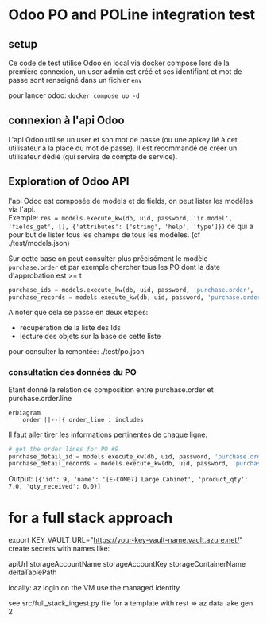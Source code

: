 # Odoo PO and POLine integration test


## setup

Ce code de test utilise Odoo en local via docker compose
lors de la première connexion, un user admin est créé et ses identifiant et mot de passe sont renseigné dans un fichier `env`

pour lancer odoo: `docker compose up -d`

## connexion à l'api Odoo
L'api Odoo utilise un user et son mot de passe (ou une apikey lié à cet utilisateur à la place du mot de passe).
Il est recommandé de créer un utilisateur dédié (qui servira de compte de service).


## Exploration of Odoo API

l'api Odoo est composée de models et de fields, on peut lister les modèles via l'api.  
Exemple:
`res = models.execute_kw(db, uid, password, 'ir.model', 'fields_get', [], {'attributes': ['string', 'help', 'type']})`
ce qui a pour but de lister tous les champs de tous les modèles. (cf ./test/models.json)

Sur cette base on peut consulter plus précisément le modèle `purchase.order` et par exemple chercher tous les PO dont la date d'approbation est >= t
```python
purchase_ids = models.execute_kw(db, uid, password, 'purchase.order', 'search', [[['date_approve', '>=', '2020-01-01']]]) 
purchase_records = models.execute_kw(db, uid, password, 'purchase.order', 'read', [purchase_ids])
```
A noter que cela se passe en deux étapes:
- récupération de la liste des Ids
- lecture des objets sur la base de cette liste

pour consulter la remontée: ./test/po.json

### consultation des données du PO
Etant donné la relation de composition entre purchase.order et purchase.order.line
```mermaid
erDiagram
    order ||--|{ order_line : includes
```

Il faut aller tirer les informations pertinentes de chaque ligne:

```python
# get the order lines for PO #9
purchase_detail_id = models.execute_kw(db, uid, password, 'purchase.order.line', 'search', [[['order_id', '=', 9]]]) 
purchase_detail_records = models.execute_kw(db, uid, password, 'purchase.order.line', 'read', [purchase_detail_id], {'fields': ['name', 'product_qty', 'qty_received']})
```
Output:
`[{'id': 9, 'name': '[E-COM07] Large Cabinet', 'product_qty': 7.0, 'qty_received': 0.0}]`





# for a full stack approach 

export KEY_VAULT_URL="https://your-key-vault-name.vault.azure.net/"
create secrets with names like:

apiUrl
storageAccountName
storageAccountKey
storageContainerName
deltaTablePath

locally: az login
on the VM use the managed identity

see src/full_stack_ingest.py file for a template with rest => az data lake gen 2